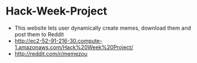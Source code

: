 # Hack-Week-Project

* This website lets user dynamically create memes, download them and post them to Reddit
* http://ec2-52-91-216-30.compute-1.amazonaws.com/Hack%20Week%20Project/
* http://reddit.com/r/memezou
